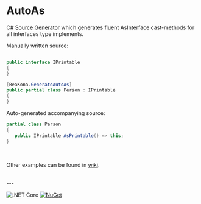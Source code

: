 # AutoAs

C# [Source Generator](https://github.com/dotnet/roslyn/blob/master/docs/features/source-generators.md) which generates fluent AsInterface cast-methods for all interfaces type implements.
<br>

Manually written source:

```csharp

public interface IPrintable
{
}

[BeaKona.GenerateAutoAs]
public partial class Person : IPrintable
{
}
```

Auto-generated accompanying source:

```csharp
partial class Person
{
   public IPrintable AsPrintable() => this;
}
```
<br>

Other examples can be found in [wiki](https://github.com/beakona/AutoAs/wiki/Examples).

<br>
---

![.NET Core](https://github.com/beakona/AutoAs/workflows/.NET%20Core/badge.svg)
[![NuGet](https://img.shields.io/nuget/v/BeaKona.AutoAsGenerator)](https://www.nuget.org/packages/BeaKona.AutoAsGenerator)
